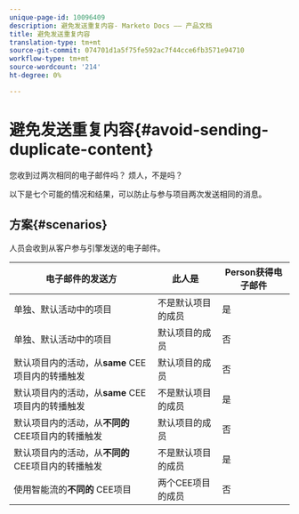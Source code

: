 ```yaml
---
unique-page-id: 10096409
description: 避免发送重复内容- Marketo Docs —— 产品文档
title: 避免发送重复内容
translation-type: tm+mt
source-git-commit: 074701d1a5f75fe592ac7f44cce6fb3571e94710
workflow-type: tm+mt
source-wordcount: '214'
ht-degree: 0%

---
```



# 避免发送重复内容{#avoid-sending-duplicate-content}

您收到过两次相同的电子邮件吗？ 烦人，不是吗？

以下是七个可能的情况和结果，可以防止与参与项目两次发送相同的消息。

## 方案{#scenarios}

人员会收到从客户参与引擎发送的电子邮件。

| 电子邮件的发送方 | 此人是 | Person获得电子邮件 |
|---|---|---|
| 单独、默认活动中的项目 | 不是默认项目的成员 | 是 |
| 单独、默认活动中的项目 | 默认项目的成员 | 否 |
| 默认项目内的活动，从&#x200B;**same** CEE项目内的转播触发 | 默认项目的成员 | 否 |
| 默认项目内的活动，从&#x200B;**same** CEE项目内的转播触发 | 不是默认项目的成员 | 是 |
| 默认项目内的活动，从&#x200B;**不同的** CEE项目内的转播触发 | 默认项目的成员 | 否 |
| 默认项目内的活动，从&#x200B;**不同的** CEE项目内的转播触发 | 不是默认项目的成员 | 是 |
| 使用智能流的&#x200B;**不同的** CEE项目 | 两个CEE项目的成员 | 否 |
